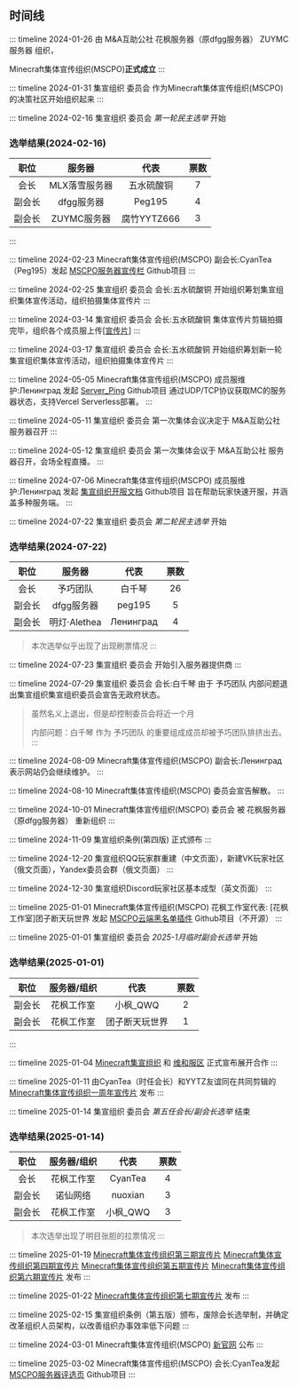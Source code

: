 ## 时间线

::: timeline 2024-01-26
由 M&A互助公社 花枫服务器（原dfgg服务器） ZUYMC服务器 组织，

Minecraft集体宣传组织(MSCPO)**正式成立**
:::

::: timeline 2024-01-31
集宣组织 委员会 作为Minecraft集体宣传组织(MSCPO)的决策社区开始组织起来
:::

::: timeline 2024-02-16
集宣组织 委员会 *第一轮民主选举* 开始

### 选举结果(2024-02-16)

| 职位 | 服务器 | 代表 | 票数 |
| :---: | :---: | :---: | :---: |
| 会长 | MLX落雪服务器 | 五水硫酸铜 | 7 |
| 副会长 | dfgg服务器 | Peg195 | 4 |
| 副会长 | ZUYMC服务器 | 腐竹YYTZ666 | 3 |

:::

::: timeline 2024-02-23
Minecraft集体宣传组织(MSCPO) 副会长:CyanTea（Peg195）发起 [MSCPO服务器宣传栏](https://github.com/MSCPO/server-list) Github项目
:::

::: timeline 2024-02-25
集宣组织 委员会 会长:五水硫酸铜 开始组织筹划集宣组织集体宣传活动，组织拍摄集体宣传片
:::

::: timeline 2024-03-14
集宣组织 委员会 会长:五水硫酸铜 集体宣传片剪辑拍摄完毕，组织各个成员服上传[[宣传片]](https://www.bilibili.com/video/BV1oJ4m1879t/)
:::

::: timeline 2024-03-17
集宣组织 委员会 会长:五水硫酸铜 开始组织筹划新一轮集宣组织集体宣传活动，组织拍摄集体宣传片
:::

::: timeline 2024-05-05
Minecraft集体宣传组织(MSCPO) 成员服维护:Ленинград 发起 [Server_Ping](https://github.com/MSCPO/Server_Ping) Github项目 通过UDP/TCP协议获取MC的服务器状态，支持Vercel Serverless部署。
:::

::: timeline 2024-05-11
集宣组织 委员会 第一次集体会议决定于 M&A互助公社 服务器召开
:::

::: timeline 2024-05-12
集宣组织 委员会 第一次集体会议于 M&A互助公社 服务器召开，会场全程直播。
:::

::: timeline 2024-07-06
Minecraft集体宣传组织(MSCPO) 成员服维护:Ленинград 发起 [集宣组织开服文档](https://github.com/MSCPO/ServerDocumentation) Github项目 旨在帮助玩家快速开服，并涵盖多种服务端。
:::

::: timeline 2024-07-22
集宣组织 委员会 *第二轮民主选举* 开始

### 选举结果(2024-07-22)

| 职位 | 服务器 | 代表 | 票数 |
| :---: | :---: | :---: | :---: |
| 会长 | 予巧团队 | 白千琴 | 26 |
| 副会长 | dfgg服务器 | peg195 | 5 |
| 副会长 | 明灯·Alethea | Ленинград | 4 |

>本次选举似乎出现了出现刷票情况
:::

::: timeline 2024-07-23
集宣组织 委员会 开始引入服务器提供商
:::

::: timeline 2024-07-29
集宣组织 委员会 会长:白千琴 由于 予巧团队 内部问题退出集宣组织集宣组织委员会宣告无政府状态。

>虽然名义上退出，但是却控制委员会将近一个月
>
>内部问题：白千琴 作为 予巧团队 的重要组成成员却被予巧团队排挤出去。
:::

::: timeline 2024-08-09
Minecraft集体宣传组织(MSCPO) 副会长:Ленинград 表示网站仍会继续维护。
:::

::: timeline 2024-08-10
Minecraft集体宣传组织(MSCPO) 委员会宣告解散。
:::

::: timeline 2024-10-01
Minecraft集体宣传组织(MSCPO) 委员会 被 花枫服务器（原dfgg服务器） 重新组织
:::

::: timeline 2024-11-09
集宣组织条例(第四版) 正式颁布
:::

::: timeline 2024-12-20
集宣组织QQ玩家群重建（中文页面），新建VK玩家社区（俄文页面），Yandex委员会群（俄文页面）
:::

::: timeline 2024-12-30
集宣组织Discord玩家社区基本成型（英文页面）
:::

::: timeline 2025-01-01
Minecraft集体宣传组织(MSCPO) 花枫工作室代表: [花枫工作室]团子断天玩世界 发起 [MSCPO云端黑名单插件](https://github.com/MSCPO/blacklist) Github项目（不开源）
:::

::: timeline 2025-01-01
集宣组织 委员会 *2025-1月临时副会长选举* 开始

### 选举结果(2025-01-01)

| 职位 | 服务器/组织 | 代表 | 票数 |
| :---: | :---: | :---: | :---: |
| 副会长 | 花枫工作室 | 小枫_QWQ | 2 |
| 副会长 | 花枫工作室 | 团子断天玩世界 | 1 |

:::

::: timeline 2025-01-04
[Minecraft集宣组织](https://mscpo.netlify.app) 和 [维和服区](https://qm.qq.com/q/SCaLylTGsS) 正式宣布展开合作
:::

::: timeline 2025-01-11
由CyanTea（时任会长）和YYTZ友谊同在共同剪辑的 [Minecraft集体宣传组织一周年宣传片](https://share.hntv.tv/news/1/1878006509024968705) 发布
:::

::: timeline 2025-01-14
集宣组织 委员会 *第五任会长/副会长选举* 结束

### 选举结果(2025-01-14)

| 职位 | 服务器/组织 | 代表 | 票数 |
| :---: | :---: | :---: | :---: |
| 会长 | 花枫工作室 | CyanTea | 4 |
| 副会长 | 诺仙网络 | nuoxian | 3 |
| 副会长 | 花枫工作室 | 小枫_QWQ | 3 |

>本次选举出现了明目张胆的拉票情况
:::

::: timeline 2025-01-19
[Minecraft集体宣传组织第三期宣传片](https://share.hntv.tv/news/1/1880894353087758337) [Minecraft集体宣传组织第四期宣传片](https://share.hntv.tv/news/1/1880900096635514882) [Minecraft集体宣传组织第五期宣传片](https://share.hntv.tv/news/1/1880937265025073153) [Minecraft集体宣传组织第六期宣传片](https://www.bilibili.com/video/BV1s1w6eHER8/?share_source=copy_web&vd_source=45b02ca892951a6b76fc1a8df3a071ba) 发布
:::

::: timeline 2025-01-22
[Minecraft集体宣传组织第七期宣传片](https://www.bilibili.com/video/BV14vfbYUEoC/?share_source=copy_web&vd_source=45b02ca892951a6b76fc1a8df3a071ba) 发布
:::

::: timeline 2025-02-15
集宣组织条例（第五版）颁布，废除会长选举制，并确定改革组织人员架构，以改善组织办事效率低下问题
:::

::: timeline 2024-03-01
Minecraft集体宣传组织(MSCPO) [新官网](https://mscpo.tblstudio.cn/) 公布
:::

::: timeline 2025-03-02
Minecraft集体宣传组织(MSCPO) 会长:CyanTea发起 [MSCPO服务器评选页](https://github.com/MSCPO/Selection-Server) Github项目
:::
